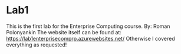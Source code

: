 # Lab1
This is the first lab for the Enterprise Computing course. By: Roman Polonyankin
The website itself can be found at: https://lab1enterprisecomprp.azurewebsites.net/
Otherwise I covered everything as requested!